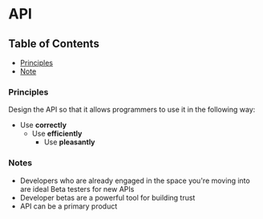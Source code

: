 # API

## Table of Contents

* [Principles](#principles)<br>
* [Note](#notes)<br>

### Principles

Design the API so that it allows programmers to use it in the following way:

- Use **correctly**
  - Use **efficiently**
    - Use **pleasantly**

### Notes

- Developers who are already engaged in the space you're moving into are ideal Beta testers for new APIs
- Developer betas are a powerful tool for building trust
- API can be a primary product
